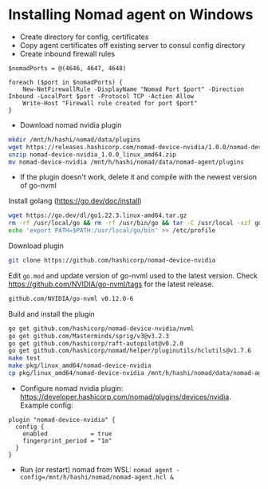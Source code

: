 # Installing Nomad agent on Windows

- Create directory for config, certificates
- Copy agent certificates off existing server to consul config directory
- Create inbound firewall rules

```pwsh
$nomadPorts = @(4646, 4647, 4648)

foreach ($port in $nomadPorts) {
    New-NetFirewallRule -DisplayName "Nomad Port $port" -Direction Inbound -LocalPort $port -Protocol TCP -Action Allow
    Write-Host "Firewall rule created for port $port"
}
```

- Download nomad nvidia plugin
```bash
mkdir /mnt/h/hashi/nomad/data/plugins
wget https://releases.hashicorp.com/nomad-device-nvidia/1.0.0/nomad-device-nvidia_1.0.0_linux_amd64.zip
unzip nomad-device-nvidia_1.0.0_linux_amd64.zip
mv nomad-device-nvidia /mnt/h/hashi/nomad/data/nomad-agent/plugins
```

- If the plugin doesn't work, delete it and compile with the newest version of go-nvml

Install golang (https://go.dev/doc/install)
```bash
wget https://go.dev/dl/go1.22.3.linux-amd64.tar.gz
rm -rf /usr/local/go && rm -rf /usr/bin/go && tar -C /usr/local -xzf go1.22.3.linux-amd64.tar.gz
echo 'export PATH=$PATH:/usr/local/go/bin' >> /etc/profile

```

Download plugin
```bash
git clone https://github.com/hashicorp/nomad-device-nvidia
```

Edit `go.mod` and update version of go-nvml used to the latest version. Check https://github.com/NVIDIA/go-nvml/tags for the latest release.
```bash
github.com/NVIDIA/go-nvml v0.12.0-6
```

Build and install the plugin
```bash
go get github.com/hashicorp/nomad-device-nvidia/nvml
go get github.com/Masterminds/sprig/v3@v3.2.3
go get github.com/hashicorp/raft-autopilot@v0.2.0
go get github.com/hashicorp/nomad/helper/pluginutils/hclutils@v1.7.6
make test
make pkg/linux_amd64/nomad-device-nvidia
cp pkg/linux_amd64/nomad-device-nvidia /mnt/h/hashi/nomad/data/nomad-agent/plugins/
```

- Configure nomad nvidia plugin: https://developer.hashicorp.com/nomad/plugins/devices/nvidia. Example config:
```hcl
plugin "nomad-device-nvidia" {
  config {
    enabled            = true
    fingerprint_period = "1m"
  }
}
```
- Run (or restart) nomad from WSL:
`nomad agent -config=/mnt/h/hashi/nomad/nomad-agent.hcl &`